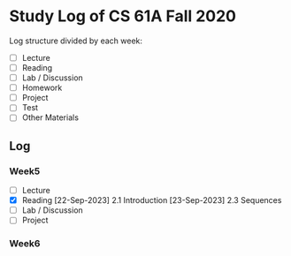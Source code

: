 # Study Log of CS 61A Fall 2020
Log structure divided by each week:
- [ ] Lecture
- [ ] Reading
- [ ] Lab / Discussion
- [ ] Homework
- [ ] Project
- [ ] Test
- [ ] Other Materials

## Log
### Week5
- [ ] Lecture
- [x] Reading
    [22-Sep-2023] 2.1 Introduction
    [23-Sep-2023] 2.3 Sequences
- [ ] Lab / Discussion
- [ ] Project

### Week6

